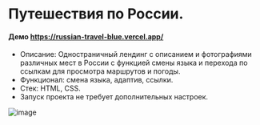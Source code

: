 # Путешествия по России.
#### Демо https://russian-travel-blue.vercel.app/
- Описание: Одностраничный лендинг с описанием и фотографиями различных мест в России с функцией смены языка и перехода по ссылкам для просмотра маршрутов и погоды.
- Функционал: смена языка, адаптив, ссылки.
- Стек: HTML, CSS.
- Запуск проекта не требует дополнительных настроек.

![image](https://user-images.githubusercontent.com/94783990/165925175-7b241752-effc-4a34-8567-dc0523c01903.png)
